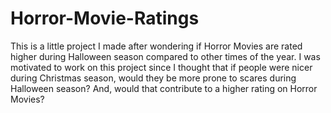 # Horror-Movie-Ratings
This is a little project I made after wondering if Horror Movies are rated higher during Halloween season compared to other times of the year. I was motivated to work on this project since I thought that if people were nicer during Christmas season, would they be more prone to scares during Halloween season? And, would that contribute to a higher rating on Horror Movies?
